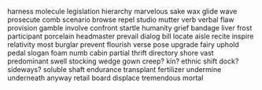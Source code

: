 harness
molecule
legislation
hierarchy
marvelous
sake
wax
glide
wave
prosecute
comb
scenario
browse
repel
studio
mutter
verb
verbal
flaw
provision
gamble
involve
confront
startle
humanity
grief
bandage
liver
frost
participant
porcelain
headmaster
prevail
dialog
bill
locate
aisle
recite
inspire
relativity
most
burglar
prevent
flourish
verse
pose
upgrade
fairy
uphold
pedal
slogan
foam
numb
cabin
partial
thrift
directory
shore
vast
predominant
swell
stocking
wedge
gown
creep?
kin?
ethnic
shift
dock?
sideways?
soluble
shaft
endurance
transplant
fertilizer
undermine
underneath
anyway
retail
board
displace
tremendous
mortal










